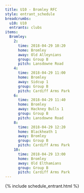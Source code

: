 ```yaml
---
title: U10 - Bromley RFC
style: entrant_schedule
breadcrumbs:
  u10: U10
  entrants: clubs
items:
  Bromley:
    2:
      time: 2018-04-29 10:20
      home: Bromley
      away: Old Alleynians
      group: Group B
      pitch: Lansdowne Road
    4:
      time: 2018-04-29 11:00
      home: Bromley
      away: Sidcup 1
      group: Group B
      pitch: Cardiff Arms Park
    6:
      time: 2018-04-29 11:40
      home: Bromley
      away: Hackney Bulls 1
      group: Group B
      pitch: Lansdowne Road
    8:
      time: 2018-04-29 12:20
      home: Blackheath 1
      away: Bromley
      group: Group B
      pitch: Cardiff Arms Park
    10:
      time: 2018-04-29 13:00
      home: Bromley
      away: Old Elthamians
      group: Group B
      pitch: Cardiff Arms Park
---
```


{% include schedule_entrant.html %}
